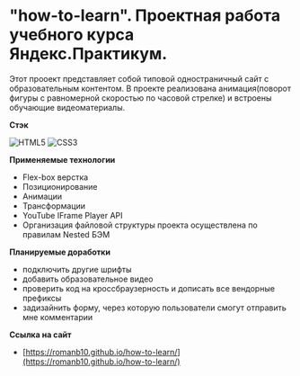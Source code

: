 # "how-to-learn". Проектная работа учебного курса Яндекс.Практикум.       
Этот прооект представляет собой типовой одностраничный сайт с образовательным контентом.
В проекте реализована анимация(поворот фигуры с равномерной скоростью по часовой стрелке) и встроены обучающие видеоматериалы.  

**Стэк**

![HTML5](https://img.shields.io/badge/html5-%23E34F26.svg?style=for-the-badge&logo=html5&logoColor=white)
![CSS3](https://img.shields.io/badge/css3-%231572B6.svg?style=for-the-badge&logo=css3&logoColor=white)

**Применяемые технологии**
* Flex-box верстка
* Позиционирование
* Анимации
* Трансформации
* YouTube IFrame Player API
* Организация файловой структуры проекта осуществлена по правилам Nested БЭМ

**Планируемые доработки**
- подключить другие шрифты
- добавить образовательное видео
- проверить код на кроссбраузерность и дописать все вендорные префиксы
- задизайнить форму, через которую пользователи смогут отправить мне комментарии

**Ссылка на сайт**
* [https://romanb10.github.io/how-to-learn/](https://romanb10.github.io/how-to-learn/)
